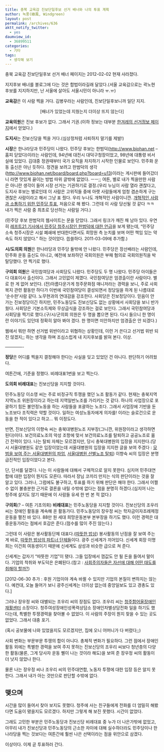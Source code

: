 ```yaml
---
title: 충북 교육감 진보단일후보 선거 배너와 나의 투표 계획
author: 녹풍(綠風, Windgreen)
layout: post
permalink: /archives/636
aktt_notify_twitter:
  - yes
daumview_id:
  - 36899511
categories:
  - 기타
tags:
  - 생각해 보기
---
```

충북 교육감 진보단일후보 선거 배너 페이지는 2012-02-02 현재 사라졌다.

지지후보 배너를 블로그에 다는 것은 합법이라길래 달았다.(서울 교육감으로는 곽노현 후보를 지지하지만, 난 서울에 살아도 서울시민이 아니라 ㅠ.ㅠ)

**교육감**은 이 사람 찍을 거다. 김병우라는 사람인데, 진보단일후보니까 일단 지지.

<p style="text-align: center;">
  [배너가 있었는데 지웠는지 더이상 뜨지 않는다]
</p>

**교육의원**은 진보 후보가 없다. 그래서 기권.(이하 정보는 대부분 <a href="http://cleanvote.co.kr/" target="_blank">한겨레의 선거정보 페이지</a>에서 얻었다.)

**도지사**는 진보신당을 찍을 거다.(심상정처럼 사퇴하지 말기를 제발!)

**시장**은 한나라당과 민주당이 나왔다. 민주당 후보는 한범덕(http://www.biohan.net &#8211; 홈피 닫았다)이라는 사람인데, 94년에 대전시 대덕구청장이었고, 98년에 대통령 비서실에 있었다. 김대중 정권때부터 국가 요직을 차지하기 시작한 인물로 보인다. 민주화 운동 출신은 아닌 듯하다. 정견을 보려고 한범덕의 생각(http://www.biohan.net/board/board.php?board=u13)이라는 게시판에 들어갔더니 라면 맛있게 끓이는 방법 따위 글밖에 없었다. ㅡㅡ;; 여튼, 별로 내가 찍을만한 사람은 아니란 생각이 들어 시장 선거는 기권하기로 결정.(우리 누님이 사람 열라 괜찮다고, 도지사 후보는 별로인데 이 사람은 고위직들 중에 아랫 사람들에게 엄청 겸손하게 구는 괜찮은 사람이라고 해서 그냥 표 줬다. 우리 누나도 개혁적인 사람이니깐. <a href="http://left21.com/article/8190" target="_blank">개혁적인 사람과 소통하기 위한 민주당 투표</a>, 처음으로 해 봤다. 그런데 이 사람 당선될 것 같다 ㅋㅋ 내가 찍은 사람 중 최초로 당선하는 사람일 거다.)

(민주당 후보 한범덕의 웹사이트는 문을 닫았다. 그래서 링크가 깨진 채 남아 있다. 우연히 <a href="http://www.left21.com/article/9075" target="_blank">레프트21 기사에서 민주당 청주시장인 한범덕에 대한 언급</a>을 보게 됐는데, &#8220;민주당 소속 청주시장은 시설 폐쇄에 반대한다면서도 희망원 측 눈치를 보며 어떤 책임 있는 약속도 하지 않았다.&#8221; 하는 것이었다. 씁쓸하다. 2011-03-09에 추가함.)

**시/도의회 의원**은 한나라당과 민주당 둘밖에 안 나왔다. 민주당은 장선배라는 사람인데, 민주화 운동 출신도 아니고, 예전에 보좌하던 국회의원은 부패 혐의로 국회의원직을 박탈당했다. 안 찍기로 했다.

**구의회 의원**은 국민참여당과 사회당도 나왔다. 민주당도 두 명 나왔다. 민주당 아이들은 다 대표이사 출신이다. 그래서 고민없이 제꼈다. 국민참여당은 엄경출이란 사람이다. 별로 한 게 없어 보인다. (전)아름다운가게 청주문화점 매니저라는 경력을 보니, 주로 사회복지 관련 활동만 하다가 이번에 국민참여당이 결성되면서 정당일을 하게 된 나름대로 &#8216;순수한&#8217;사람 같다. 노무현과의 연대감을 강조한다. 사회당은 진보정당이다. 믿음이 안 가는 진보정당이긴 하지만, 민주노동당도 진보신당도 없는 상황에서 사회당을 보니 반가웠다. 사회당은 기본소득제와 무상급식을 강조하는 걸로 보인다. 그래서 국민참여당과 사회당을 찍기로 했다.(구/시/군의회 의원은 두 명을 뽑으면 된다. 다시 들으니 한 명이란 이야기도 있던데 정확히 알아 봐야 겠다. 한 명이면 미안하지만 엄경출은 안 되겠다.)

웹에서 뭐만 하면 선거법 위반이라고 위협하는 상황인데, 이런 거 쓴다고 선거법 위반 되진 않겠지;; 하는 생각을 하며 조심스럽게 내 지지후보를 밝혀 본다. 이상.

&#8212;&#8212;&#8212;&#8212;-

**정당**은 어디를 찍을지 결정해야 한다는 사실을 잊고 있었던 건 아니다. 판단하기 어려웠다.

여튼간에, 기준을 정했다. 비례대표1번을 보고 찍는다.

**도의회 비례대표**는 진보신당을 지지할 것이다.

민주노동당 이소영 씨는 주로 비정규직 투쟁을 했던 노조 활동가 같다. 현재는 충북지역 지역노조 위원장이라고 하는데 지역일반노조를 가리키는 것 같다. 하나의 사업장으로 포괄하기 힘든 불안정노동을 하는 사람들을 포괄하는 노조다. 그래서 사업장에 기반을 둔 노조보다 조직력은 약할 것이다. 일하는 여성노동자에게 의자를! 이라는 슬로건으로 운동을 한 적이 있다고 하고&#8230; 뭐 이정도다.

반면, 진보신당의 이향숙 씨는 충북대병원노조 지부장(그니깐, 위원장이라고 생각하면 된다)이다. 보건의료노조의 악성 조항에 맞서 보건의료노조를 탈퇴하고 공공노조로 옮긴 전력이 있다. 나는 탈퇴 자체는 모르겠지만, 당시 충북대병원의 입장을 지지한다.(당시 서울대병원도 같은 입장이었는데 서울대병원의 입장을 지지한 글을 보여 주겠다 : <a href="http://www.left21.com/article/1408" target="_blank">모범을 보여 주는 서울대병원의 파업</a>, <a href="http://www.left21.com/article/1957" target="_blank">서울대병원 산별노조 탈퇴</a>) 이향숙 씨의 입장은 분명 급진적인 입장이었다고 본다.

단, 단서를 달겠다. 나는 이 사람들에 대해서 구체적으로 알지 못한다. 심지어 민주대연합에 대한 입장이 뭔지도 모른다. 따라서 장님 코끼리 만지는 식의 판단이라는 것을 잘 알고 있다. 그러나, 그럼에도 불구하고, 투표를 하기 위해 판단은 해야 한다. 그래서 어쩔 수 없이 불충분한 근거로 결론을 내릴 수밖에 없다는 점을 분명히 하겠다.(심지어 나는 청주에 살지도 않기 때문에 이 사람들 유세 한 번 본 적 없다.)

**구의회**(? &#8211; 여튼 기초의회) **비례대표**는 민주노동당을 지지할 것이다. 진보신당의 조우리 씨는 장애인 활동을 계속해 온 활동가다. 민주노동당의 장우정 씨는 학자금이자조례제정운동을 펼친 바 있다. 88만 원 세대 희망운동본부 본부장을 하기도 했다. 이런 경력은 대중운동가라는 점에서 호감은 준다.(점수를 많이 주진 않는다.)

그런데 이 사람은 봉사활동단체 대표다.(<a href="http://www.heart-heart.org/" target="_blank">따뜻한 밥상</a>) 봉사활동의 난점을 잘 보여 주는 게 바로, <a href="http://www.heart-heart.org/03_nanum/support_partner2.php" target="_blank">따뜻한 밥상의 파트너 단체들</a>이다. 광주 신세계가 끼어있다. 신세계 회장 이명희는 이건희 여동생이기 때문에 신세계도 삼성과 비슷한 급으로 쳐 준다.

신세계는 갑자기 &#8220;따뜻한 기업&#8221;이 됐다. 그들 입장에서 껌값도 안 될 돈을 들여서 말이다. 기업의 착취와 부도덕은 은폐된다.(참고 : <a href="http://www.left21.com/article/6547" target="_blank">사회주의자들은 자선에 대해 어떤 태도를 취해야 할까?</a>)

[2012-06-30 추가 : 후원 기업이야 계속 바뀔 수 있지만 기업의 본질이 변하지는 않는다. 예컨대, 오늘 들어가 보니 광주신세계는 더이상 없는데 중앙일보도 있고 경총도 있다.]

그러나 장우정 씨와 대별되는 조우리 씨의 장점도 없다. 조우리 씨는 <a href="http://cafe.daum.net/cjhcil" target="_blank">청주함어울장애인재활센터</a> 소장이다. 청주여성장애인성폭력상담소 장애인차별상담전화 일을 하기도 했다는데, 특별한 투쟁경력을 찾아볼 수 없었다. 이 사람의 주장이 뭔지 찾을 수 있는 곳도 없었다. 그래서 대충 포기.

(혹시 공보물에 나와 있었을지도 모르겠지만, 집에 오니 어머니가 다 버렸다;;)

사회 변화는 부문부문 투쟁의 합이 아니다. 총체적 변화가 필요하다. 그런 점에서 장애인 활동 외에는 특별한 경력을 보여 주지 못하는 진보신당의 조우리 씨보다 청년층의 다양한 활동(물론, 그게 당사자 운동 삘이 나는 것이라 해도)을 보여 준 장우정 씨의 활동이 더 낫지 않았나 한다.

물론 나는 장우정 씨나 조우리 씨의 민주대연합, 노동자 투쟁에 대한 입장 등은 알지 못한다. 그래서 내가 아는 것만으로 판단할 수밖에 없다.

## 맺으며

시간을 많이 들여서 찾아 보지도 못했다. 청주에 사는 친구들에게 전화를 더 엄밀히 해봤다면 도움이 됐을지도 모르겠다. 하지만 그렇게 해 보진 못했다. 시간이 없었다.

그래도 고민한 부분은 민주노동당과 진보신당 비례대표 중 누가 더 나은가밖에 없었고, 아무리 내가 진보신당과 민주노동당의 근소한 차이에 대해 실수하더라도 민주당이나 한나라당을 찍는 것보다는 여튼간에 훨씬 나은 선택이라는 점을 위안으로 삼겠다.

이상이다. 이제 곧 투표하러 간다.